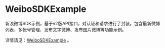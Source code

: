 # WeiboSDKExample #
新浪微博SDK示例，基于v2版API接口，对认证和请求进行了封装，包含最新微博列表、多帐号管理、发布文字微博、发布图片微博等功能示例。

详情请见：[WeiboSDKExample](/WeiboSDKExample "新浪微博SDK示例") 。
